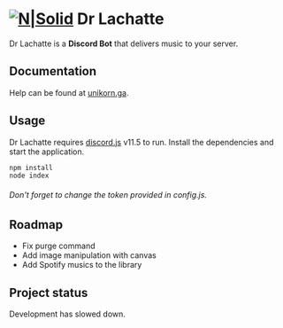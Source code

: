 # [![N|Solid](https://cdn.discordapp.com/avatars/398486386111545344/e48cc085278cf3313477c99711ede5f3.png?size=32)](https://discordapp.com/oauth2/authorize?client_id=398486386111545344&scope=bot&permissions=2147482871) Dr Lachatte

Dr Lachatte is a **Discord Bot** that delivers music to your server.

## Documentation

Help can be found at [unikorn.ga](https://unikorn.ga/bot).

## Usage

Dr Lachatte requires [discord.js](https://discord.js.org) v11.5 to run.
Install the dependencies and start the application.

```
npm install
node index
```

###### Don't forget to change the token provided in config.js.

## Roadmap

- Fix purge command
- Add image manipulation with canvas
- Add Spotify musics to the library

## Project status

Development has slowed down.

